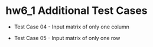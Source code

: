 # hw6_1 Additional Test Cases

- Test Case 04 - Input matrix of only one column

- Test Case 05 - Input matrix of only one row
